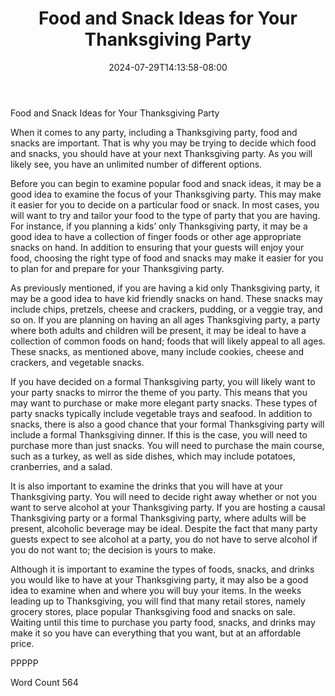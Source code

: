 ﻿---
title: "Food and Snack Ideas for Your Thanksgiving Party"
date: 2024-07-29T14:13:58-08:00
description: "Thanksgiving Party Articles Tips for Web Success"
featured_image: "/images/Thanksgiving Party Articles.jpg"
tags: ["Thanksgiving Party Articles"]
---

Food and Snack Ideas for Your Thanksgiving Party

When it comes to any party, including a Thanksgiving party, food and snacks are important.  That is why you may be trying to decide which food and snacks, you should have at your next Thanksgiving party. As you will likely see, you have an unlimited number of different options.  

Before you can begin to examine popular food and snack ideas, it may be a good idea to examine the focus of your Thanksgiving party. This may make it easier for you to decide on a particular food or snack.  In most cases, you will want to try and tailor your food to the type of party that you are having. For instance, if you planning a kids’ only Thanksgiving party, it may be a good idea to have a collection of finger foods or other age appropriate snacks on hand.  In addition to ensuring that your guests will enjoy your food, choosing the right type of food and snacks may make it easier for you to plan for and prepare for your Thanksgiving party.

As previously mentioned, if you are having a kid only Thanksgiving party, it may be a good idea to have kid friendly snacks on hand.  These snacks may include chips, pretzels, cheese and crackers, pudding, or a veggie tray, and so on.  If you are planning on having an all ages Thanksgiving party, a party where both adults and children will be present, it may be ideal to have a collection of common foods on hand; foods that will likely appeal to all ages. These snacks, as mentioned above, many include cookies, cheese and crackers, and vegetable snacks.  

If you have decided on a formal Thanksgiving party, you will likely want to your party snacks to mirror the theme of you party.  This means that you may want to purchase or make more elegant party snacks.  These types of party snacks typically include vegetable trays and seafood.  In addition to snacks, there is also a good chance that your formal Thanksgiving party will include a formal Thanksgiving dinner.  If this is the case, you will need to purchase more than just snacks.  You will need to purchase the main course, such as a turkey, as well as side dishes, which may include potatoes, cranberries, and a salad.  

It is also important to examine the drinks that you will have at your Thanksgiving party. You will need to decide right away whether or not you want to serve alcohol at your Thanksgiving party.  If you are hosting a causal Thanksgiving party or a formal Thanksgiving party, where adults will be present, alcoholic beverage may be ideal.  Despite the fact that many party guests expect to see alcohol at a party, you do not have to serve alcohol if you do not want to; the decision is yours to make.

Although it is important to examine the types of foods, snacks, and drinks you would like to have at your Thanksgiving party, it may also be a good idea to examine when and where you will buy your items.  In the weeks leading up to Thanksgiving, you will find that many retail stores, namely grocery stores, place popular Thanksgiving food and snacks on sale.  Waiting until this time to purchase you party food, snacks, and drinks may make it so you have can everything that you want, but at an affordable price.

PPPPP

Word Count 564

